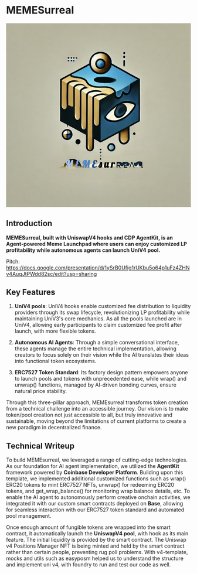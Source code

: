 # MEMESurreal

![Logo](./logo.jpg)

## Introduction 

**MEMESurreal, built with UniswapV4 hooks and CDP AgentKit, is an Agent-powered Meme Launchpad where users can enjoy customized LP profitability while autonomous agents can launch UniV4 pool.** 

Pitch: 
https://docs.google.com/presentation/d/1ySrB0Ufig1rUKbu5o64p1uFz4ZHNv4AuqJtPWdd82sc/edit?usp=sharing

## Key Features

1. **UniV4 pools**: UniV4 hooks enable customized fee distribution to liquidity providers through its swap lifecycle, revolutionizing LP profitability while maintaining UniV3's core mechanics. As all the pools launched are in UniV4, allowing early participants to claim customized fee profit after launch, with more flexible tokens. 

2. **Autonomous AI Agents**: Through a simple conversational interface, these agents manage the entire technical implementation, allowing creators to focus solely on their vision while the AI translates their ideas into functional token ecosystems.

3. **ERC7527 Token Standard**: Its factory design pattern empowers anyone to launch pools and tokens with unprecedented ease, while wrap() and unwrap() functions, managed by AI-driven bonding curves, ensure natural price stability.

Through this three-pillar approach, MEMEsurreal transforms token creation from a technical challenge into an accessible journey. Our vision is to make token/pool creation not just accessible to all, but truly innovative and sustainable, moving beyond the limitations of current platforms to create a new paradigm in decentralized finance.

## Technical Writeup

To build MEMEsurreal, we leveraged a range of cutting-edge technologies. As our foundation for AI agent implementation, we utilized the **AgentKit** framework powered by **Coinbase Developer Platform**. Building upon this template, we implemented additional customized functions such as wrap() ERC20 tokens to mint ERC7527 NFTs, unwrap() for redeeming ERC20 tokens, and get_wrap_balance() for monitoring wrap balance details, etc. To enable the AI agent to autonomously perform creative onchain activities, we integrated it with our custom smart contracts deployed on **Base**, allowing for seamless interaction with our ERC7527 token standard and automated pool management.

Once enough amount of fungible tokens are wrapped into the smart contract, it automatically launch the **UniswapV4 pool**, with hook as its main feature. The initial liquidity is provided by the smart contract. The Uniswap v4 Positions Manager NFT is being minted and held by the smart contract rather than certain people, preventing rug poll problems. With v4-template, mocks and utils such as easyposm helped us to understand the structure and implement uni v4, with foundry to run and test our code as well. 


